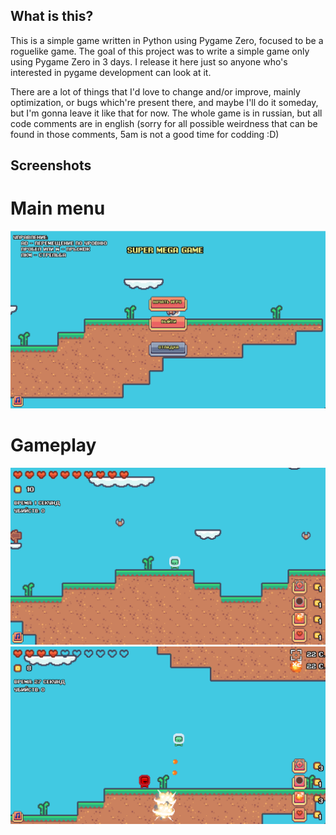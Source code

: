 ## What is this?
This is a simple game written in Python using Pygame Zero, focused to be a roguelike game.
The goal of this project was to write a simple game only using Pygame Zero in 3 days. I release it here just so anyone who's interested in pygame development can look at it. 

There are a lot of things that I'd love to change and/or improve, mainly optimization, or bugs which're present there, and maybe I'll do it someday, but I'm gonna leave it like that for now. The whole game is in russian, but all code comments are in english (sorry for all possible weirdness that can be found in those comments, 5am is not a good time for codding :D)

## Screenshots
# Main menu
![](screenshots/mainmenu.png)

# Gameplay
![](screenshots/gameplay0.png)
![](screenshots/gameplay1.png)

